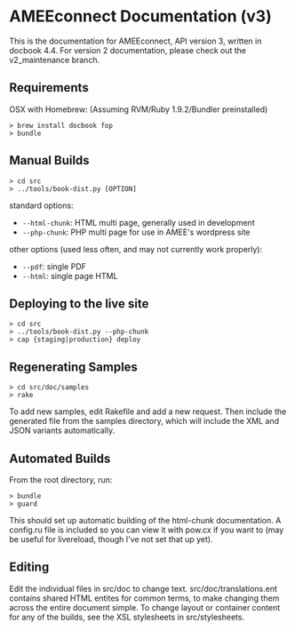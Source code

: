 AMEEconnect Documentation (v3)
==============================

This is the documentation for AMEEconnect, API version 3, written in docbook 4.4. For
version 2 documentation, please check out the v2_maintenance branch.

Requirements
------------

OSX with Homebrew:
(Assuming RVM/Ruby 1.9.2/Bundler preinstalled)

    > brew install docbook fop
    > bundle

Manual Builds
-------------

    > cd src
    > ../tools/book-dist.py [OPTION]

standard options:
 * `--html-chunk`: HTML multi page, generally used in development
 * `--php-chunk`:  PHP multi page for use in AMEE's wordpress site

other options (used less often, and may not currently work properly):
 * `--pdf`:  single PDF
 * `--html`: single page HTML

Deploying to the live site
--------------------------

    > cd src
    > ../tools/book-dist.py --php-chunk
    > cap {staging|production} deploy

Regenerating Samples
--------------------

    > cd src/doc/samples
    > rake

To add new samples, edit Rakefile and add a new request. Then include the generated 
file from the samples directory, which will include the XML and JSON variants automatically.

Automated Builds
----------------

From the root directory, run:

    > bundle
    > guard

This should set up automatic building of the html-chunk documentation. A config.ru file is 
included so you can view it with pow.cx if you want to (may be useful for livereload, though
I've not set that up yet).

Editing
-------

Edit the individual files in src/doc to change text. src/doc/translations.ent contains shared
HTML entites for common terms, to make changing them across the entire document simple. To change
layout or container content for any of the builds, see the XSL stylesheets in src/stylesheets.